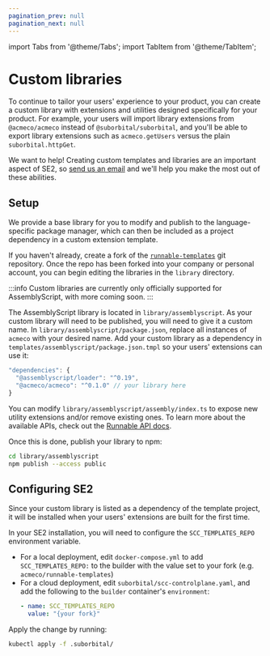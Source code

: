 ```yaml
---
pagination_prev: null
pagination_next: null
---
```


import Tabs from '@theme/Tabs';
import TabItem from '@theme/TabItem';

# Custom libraries

To continue to tailor your users' experience to your product, you can create a custom library with extensions and utilities designed specifically for your product. For example, your users will import library extensions from `@acmeco/acmeco` instead of `@suborbital/suborbital`, and you'll be able to export library extensions such as `acmeco.getUsers` versus the plain `suborbital.httpGet`.

We want to help! Creating custom templates and libraries are an important aspect of SE2, so [send us an email](mailto:team@suborbital.dev) and we'll help you make the most out of these abilities.

## Setup

We provide a base library for you to modify and publish to the language-specific package manager, which can then be included as a project dependency in a custom extension template.

If you haven't already, create a fork of the [`runnable-templates`](https://github.com/suborbital/runnable-templates) git repository. Once the repo has been forked into your company or personal account, you can begin editing the libraries in the `library` directory.

:::info
Custom libraries are currently only officially supported for AssemblyScript, with more coming soon.
:::

<Tabs groupId="language-selection">

<TabItem value="assemblyscript" label="AssemblyScript">

The AssemblyScript library is located in `library/assemblyscript`. As your custom library will need to be published, you will need to give it a custom name. In `library/assemblyscript/package.json`, replace all instances of `acmeco` with your desired name. Add your custom library as a dependency in `templates/assemblyscript/package.json.tmpl` so your users' extensions can use it:

```js
"dependencies": {
  "@assemblyscript/loader": "^0.19",
  "@acmeco/acmeco": "^0.1.0" // your library here
}
```

You can modify `library/assemblyscript/assembly/index.ts` to expose new utility extensions and/or remove existing ones. To learn more about the available APIs, check out the [Runnable API docs](docs/atmo/runnable-api/introduction.md).

Once this is done, publish your library to npm:

```bash
cd library/assemblyscript
npm publish --access public
```

</TabItem>

</Tabs>


## Configuring SE2

Since your custom library is listed as a dependency of the template project, it will be installed when your users' extensions are built for the first time.

In your SE2 installation, you will need to configure the `SCC_TEMPLATES_REPO` environment variable.

- For a local deployment, edit `docker-compose.yml` to add `SCC_TEMPLATES_REPO:` to the builder with the value set to your fork \(e.g. `acmeco/runnable-templates`\)
- For a cloud deployment, edit `suborbital/scc-controlplane.yaml`, and add the following to the `builder` container's `environment`:
  ```yaml
  - name: SCC_TEMPLATES_REPO
    value: "{your fork}"
  ```

Apply the change by running:

```bash
kubectl apply -f .suborbital/
```
